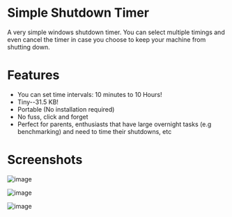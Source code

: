 # Simple Shutdown Timer
A very simple windows shutdown timer. You can select multiple timings and even cancel the timer in case you choose to keep your machine from shutting down.

# Features
* You can set time intervals: 10 minutes to 10 Hours!
* Tiny--31.5 KB!
* Portable (No installation required)
* No fuss, click and forget
* Perfect for parents, enthusiasts that have large overnight tasks (e.g benchmarking) and need to time their shutdowns, etc

# Screenshots

![image](https://user-images.githubusercontent.com/37858032/118017749-d38a4b00-b30b-11eb-9c1c-4a8077eceb89.png)

![image](https://user-images.githubusercontent.com/37858032/118017794-dedd7680-b30b-11eb-8cf2-69f915edd82b.png)

![image](https://user-images.githubusercontent.com/37858032/118017829-e735b180-b30b-11eb-8bb8-bfdb2613171d.png)
